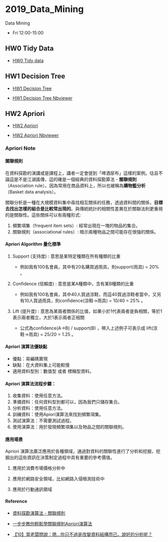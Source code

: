 # 2019_Data_Mining

Data Mining

- Fri 12:00-15:00


## HW0 Tidy Data

- [HW0 Tidy data](https://github.com/smile22091/2019_Data_Mining/blob/master/HW0_Tidy_Data/notebooks/HW0_Tidy_Data.ipynb)



## HW1 Decision Tree

- [HW1 Decision Tree](https://github.com/smile22091/2019_Data_Mining/blob/master/HW1_Decision_Tree/notebook/Adult.ipynb)

- [HW1 Decision Tree Nbviewer](https://nbviewer.jupyter.org/github/smile22091/2019_Data_Mining/blob/master/HW1_Decision_Tree/notebook/Adult.ipynb)


## HW2 Apriori

- [HW2 Apriori](https://github.com/smile22091/2019_Data_Mining/blob/master/HW2_Apriori_Algorithm/notebook/Apriori_Algorithm.ipynb)

- [HW2 Apriori Nbviewer](https://nbviewer.jupyter.org/github/smile22091/2019_Data_Mining/blob/master/HW2_Apriori_Algorithm/notebook/Apriori_Algorithm.ipynb)

### Apriori Note

#### 關聯規則
在資料探勘的演講或是課程上，講者一定會提到「啤酒尿布」這樣的案例。估且不論這是不是江湖謠傳，這的確是一個經典的資料探勘算法 - **關聯規則**（Association rule）。因為常用在商品資料上，所以也被稱為**購物籃分析**（Basket data analysis）。

關聯分析是一種在大規模資料集中尋找相互關係的任務，透過資料間的關係，**目標去找出怎樣的組合是比較常出現的**。與傳統統計的相關性差異在於關聯法則更重視的是關聯性。這些關係可以有兩種形式:

1. 頻繁項集（frequent item sets）: 經常出現在一塊的物品的集合。
2. 關聯規則（associational rules）: 暗示兩種物品之間可能存在很強的關係。


#### Apriori Algorithm 量化標準
1. Support (支持度) : 意思是某特定種類在所有種類的比重
	- 例如我有100名會員，其中有20名購買過雨具，則support(雨具) = 20% 。

2. Confidence (信賴度) : 意思是某A種類中，含有某B種類的比重
	- 例如我有100名會員，其中40人買過涼鞋，而這40買過涼鞋者當中，又另有10人買過雨具，則confidence(涼鞋->雨具) = 10/40 = 25% 。

3. Lift (提升度) : 意思為某兩者關係的比值，如果小於1代表兩者是負相關，等於1表示兩者獨立，大於1表示兩者正相關
	- 公式為confidence(A->B) / support(B) ，帶入上述例子可表示成 lift(涼鞋->雨具) = 25/20 = 1.25 。

#### Apriori 演算法優缺點
- 優點：易編碼實現
- 缺點：在大資料集上可能較慢
- 適用資料型別：數值型 或者 標稱型資料。

#### Apriori 演算法流程步驟：
1. 收集資料：使用任意方法。
2. 準備資料：任何資料型別都可以，因為我們只儲存集合。
3. 分析資料：使用任意方法。
4. 訓練資料：使用Apiori演算法來找到頻繁項集。
5. 測試演算法：不需要測試過程。
6. 使用演算法：用於發現頻繁項集以及物品之間的關聯規則。

#### 應用場景
Apriori 演算法廣泛應用於各種領域，通過對資料的關聯性進行了分析和挖掘，挖掘出的這些資訊在決策制定過程中具有重要的參考價值。

1. 應用於消費市場價格分析中

2. 應用於網路安全領域，比如網路入侵檢測技術中

3. 應用於行動通訊領域


#### Reference
- [資料探勘演算法 - 關聯規則](https://ithelp.ithome.com.tw/articles/10187244)

- [一步步教你輕鬆學關聯規則Apriori演算法](https://www.itread01.com/content/1544958735.html)

- [【10】當老闆問說：嗯...你只不過是改變資料結構而已，說好的分析呢？](https://ithelp.ithome.com.tw/articles/10194134)